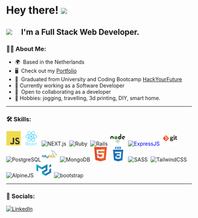 Hey there! <img src="https://media.giphy.com/media/hvRJCLFzcasrR4ia7z/giphy.gif" width="50px"/> 
=======================================================================================================================

<img src="https://media.giphy.com/media/WUlplcMpOCEmTGBtBW/giphy.gif" width="50"> &nbsp; &nbsp; I'm a Full Stack Web Developer. 
------------------------------------------------------------------------------------------------------------------

### :technologist: About Me:

- 🌍  Based in the Netherlands
- 🖥️  Check out my [Portfolio](https://www.andrei-popov.me/)
- 🧠  Graduated from University and Coding Bootcamp [HackYourFuture](https://www.hackyourfuture.net/) 
- 💼  Currently working as a Software Developer
- 🤝  Open to collaborating as a developer
- 💟  Hobbies: jogging, travelling, 3d printing, DIY, smart home.

---

### :hammer_and_wrench: Skills:

<div>
  <picture><img src="https://github.com/devicons/devicon/blob/master/icons/javascript/javascript-original.svg" title="JavaScript" alt="JavaScript" width="40" height="40"/></picture>&nbsp;
  <picture><img src="https://github.com/devicons/devicon/blob/master/icons/react/react-original-wordmark.svg" title="React" alt="React" width="40" height="40"/></picture>&nbsp;
  <picture><img src="https://cdn.jsdelivr.net/gh/devicons/devicon/icons/nextjs/nextjs-original.svg" title="NEXT.js" alt="NEXT.js" width="40" height="40"/></picture>&nbsp;
  <picture><img src="https://cdn.jsdelivr.net/gh/devicons/devicon@latest/icons/ruby/ruby-plain-wordmark.svg" title="Ruby" alt="Ruby" width="40" height="40"/></picture>&nbsp;
  <picture><img src="https://cdn.jsdelivr.net/gh/devicons/devicon@latest/icons/rails/rails-plain-wordmark.svg" title="Rails" alt="Rails" width="40" height="40"/></picture>&nbsp;
  <picture><img src="https://github.com/devicons/devicon/blob/master/icons/nodejs/nodejs-original-wordmark.svg" title="NodeJS" alt="NodeJS" width="40" height="40"/></picture>&nbsp;
  <picture><img src="https://cdn.jsdelivr.net/gh/devicons/devicon/icons/express/express-original.svg" title="ExpressJS" alt="ExpressJS" style="color:blue" width="40" height="40"/></picture>&nbsp;
  <picture><img src="https://github.com/devicons/devicon/blob/master/icons/git/git-original-wordmark.svg" title="Git" alt="Git" width="40" height="40"/></picture>&nbsp;
  <picture><img src="https://cdn.jsdelivr.net/gh/devicons/devicon@latest/icons/postgresql/postgresql-original-wordmark.svg" title="PostgreSQL" alt="PostgreSQL" width="40" height="40"/></picture>
  <picture><img src="https://github.com/devicons/devicon/blob/master/icons/mysql/mysql-original-wordmark.svg" title="MySQL"  alt="MySQL" width="40" height="40"/></picture>&nbsp;
  <picture><img src="https://cdn.jsdelivr.net/gh/devicons/devicon/icons/mongodb/mongodb-plain-wordmark.svg" title="MongoDB"  alt="MongoDB" width="40" height="40"/></picture>&nbsp;        
  <picture><img src="https://github.com/devicons/devicon/blob/master/icons/html5/html5-original.svg" title="HTML5" alt="HTML" width="40" height="40"/></picture>&nbsp;
  <picture><img src="https://github.com/devicons/devicon/blob/master/icons/css3/css3-plain-wordmark.svg"  title="CSS3" alt="CSS" width="40" height="40"/></picture>&nbsp;
  <picture><img src="https://cdn.jsdelivr.net/gh/devicons/devicon/icons/sass/sass-original.svg" title="SASS" alt="SASS" width="40" height="40"/></picture>&nbsp;
  <picture><img src="https://cdn.jsdelivr.net/gh/devicons/devicon@latest/icons/tailwindcss/tailwindcss-original.svg" title="TailwindCSS" alt="TailwindCSS" width="40" height="40"/></picture>&nbsp;
  <picture><img src="https://cdn.jsdelivr.net/gh/devicons/devicon@latest/icons/alpinejs/alpinejs-original.svg" title="AlpineJS" alt="AlpineJS" width="40" height="40"/></picture>&nbsp;
  <picture><img src="https://github.com/devicons/devicon/blob/master/icons/materialui/materialui-original.svg" title="Material UI" alt="Material UI" width="40" height="40"/></picture>&nbsp;
  <picture><img src="https://cdn.jsdelivr.net/gh/devicons/devicon/icons/bootstrap/bootstrap-original.svg" title="bootstrap" alt="bootstrap" width="40" height="40"/></picture>&nbsp;
</div>

---

### :link: Socials:
<div>
  <a href="https://www.linkedin.com/in/andrei-popov-g/"><img src="https://raw.githubusercontent.com/danielcranney/readme-generator/main/public/icons/socials/linkedin.svg" title="myLinkedIn" alt="LinkedIn" width="40" height="40" /></a> 
</div>
